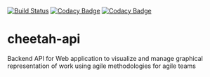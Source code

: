 [![Build Status](https://travis-ci.org/marcosflobo/cheetah-api.svg?branch=master)](https://travis-ci.org/marcosflobo/cheetah-api) [![Codacy Badge](https://api.codacy.com/project/badge/Grade/3d73f037de7f44d18f03215fc717df12)](https://www.codacy.com/app/marcosflobo/cheetah-api?utm_source=github.com&amp;utm_medium=referral&amp;utm_content=marcosflobo/cheetah-api&amp;utm_campaign=Badge_Grade) [![Codacy Badge](https://api.codacy.com/project/badge/Coverage/3d73f037de7f44d18f03215fc717df12)](https://www.codacy.com/app/marcosflobo/cheetah-api?utm_source=github.com&utm_medium=referral&utm_content=marcosflobo/cheetah-api&utm_campaign=Badge_Coverage)
# cheetah-api
Backend API for Web application to visualize and manage graphical representation of work using agile methodologies for agile teams
